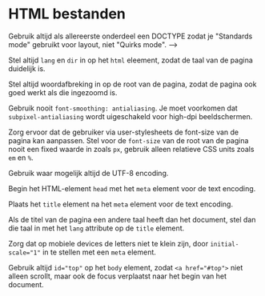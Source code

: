 # HTML bestanden

Gebruik altijd als allereerste onderdeel een DOCTYPE zodat je "Standards mode" gebruikt voor layout, niet "Quirks mode". -->

Stel altijd `lang` en `dir` in op het `html` eleement, zodat de taal van de pagina duidelijk is.

Stel altijd woordafbreking in op de root van de pagina, zodat de pagina ook goed werkt als die ingezoomd is.

Gebruik nooit `font-smoothing: antialiasing`. Je moet voorkomen dat `subpixel-antialiasing` wordt uigeschakeld voor high-dpi beeldschermen.

Zorg ervoor dat de gebruiker via user-stylesheets de font-size van de pagina kan aanpassen. Stel voor de `font-size` van de root van de pagina nooit een fixed waarde in zoals `px`, gebruik alleen relatieve CSS units zoals `em` en `%`.

Gebruik waar mogelijk altijd de UTF-8 encoding.

Begin het HTML-element `head` met het `meta` element voor de text encoding.

Plaats het `title` element na het `meta` element voor de text encoding.

Als de titel van de pagina een andere taal heeft dan het document, stel dan die taal in met het `lang` attribute op de `title` element.

Zorg dat op mobiele devices de letters niet te klein zijn, door `initial-scale="1"` in te stellen met een `meta` element.

Gebruik altijd `id="top"` op het `body` element, zodat `<a href="#top">` niet alleen scrollt, maar ook de focus verplaatst naar het begin van het document.
